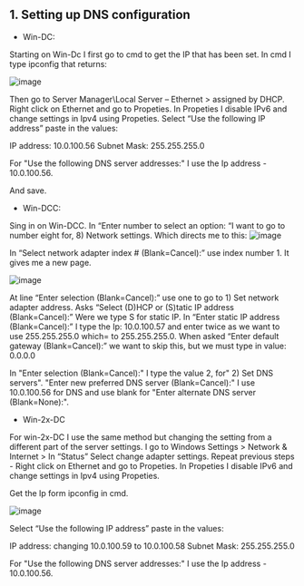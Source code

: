 
## 1. Setting up DNS configuration 

* Win-DC:

Starting on Win-Dc I first go to cmd to get the IP that has been set. In cmd I type ipconfig that returns:

![image](https://user-images.githubusercontent.com/42642927/227746794-7a452db9-b8ce-45c9-951a-42e1b13a2da5.png)

Then go to Server Manager\Local Server – Ethernet > assigned by DHCP. Right click on Ethernet and go to Propeties. In Propeties I disable IPv6 and change settings in Ipv4 using Propeties. Select “Use the following IP address” paste in the values: 

IP address: 10.0.100.56 
Subnet Mask: 255.255.255.0 

For "Use the following DNS server addresses:" I use the Ip address - 10.0.100.56.

And save. 

* Win-DCC:

Sing in on Win-DCC. In “Enter number to select an option: “I want to go to number eight for, 8) Network settings. Which directs me to this: 
![image](https://user-images.githubusercontent.com/42642927/227775636-d6bdb197-accc-46bb-9f63-938f46d062f5.png)

In “Select network adapter index # (Blank=Cancel):” use index number 1.  It gives me a new page.

![image](https://user-images.githubusercontent.com/42642927/227775721-ffa9492e-261e-45b1-be90-c266cf777737.png)

At line “Enter selection (Blank=Cancel):” use one to go to 1) Set network adapter address. Asks “Select (D)HCP or (S)tatic IP address (Blank=Cancel):” Were we type S for static IP. In “Enter static IP address (Blank=Cancel):” I type the Ip: 10.0.100.57 and enter twice as we want to use 255.255.255.0 which= to 255.255.255.0. When asked “Enter default gateway (Blank=Cancel):” we want to skip this, but we must type in value: 0.0.0.0

In "Enter selection (Blank=Cancel):" I type the value 2, for" 2) Set DNS servers". "Enter new preferred DNS server (Blank=Cancel):" I use 10.0.100.56 for DNS and use blank for "Enter alternate DNS server (Blank=None):". 

* Win-2x-DC

For win-2x-DC I use the same method but changing the setting from a different part of the server settings. I go to Windows Settings > Network & Internet > In “Status” Select change adapter settings. Repeat previous steps - Right click on Ethernet and go to Propeties. In Propeties I disable IPv6 and change settings in Ipv4 using Propeties. 

Get the Ip form ipconfig in cmd. 

![image](https://user-images.githubusercontent.com/42642927/227775158-be2a2371-175f-47d8-909a-4083abe70c64.png)

Select “Use the following IP address” paste in the values: 

IP address: changing 10.0.100.59 to 10.0.100.58 
Subnet Mask: 255.255.255.0 

For "Use the following DNS server addresses:" I use the Ip address - 10.0.100.56. 
